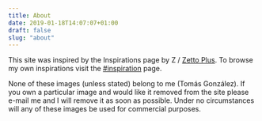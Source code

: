 ```yaml
---
title: About
date: 2019-01-18T14:07:07+01:00
draft: false
slug: "about"
---
```



This site was inspired by the Inspirations page by Z /  [Zetto Plus](https://www.zetto.plus/inspirations). To browse my own inspirations visit the [#inspiration](/tags/inspiration/) page.

None of these images (unless stated) belong to me (Tomás González). If you own a particular image and would like it removed from the site please e-mail me and I will remove it as soon as possible. Under no circumstances will any of these images be used for commercial purposes.


